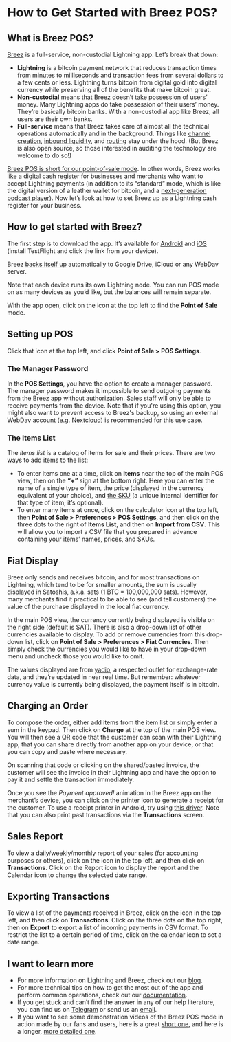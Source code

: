 # How to Get Started with Breez POS?

## What is Breez POS?
[Breez](https://breez.technology/technology.html) is a full-service, non-custodial Lightning app. Let’s break that down:
* **Lightning** is a bitcoin payment network that reduces transaction times from minutes to milliseconds and transaction fees from several dollars to a few cents or less. Lightning turns bitcoin from digital gold into digital currency while preserving all of the benefits that make bitcoin great. 
* **Non-custodial** means that Breez doesn’t take possession of users’ money. Many Lightning apps do take possession of their users’ money. They’re basically bitcoin banks. With a non-custodial app like Breez, all users are their own banks.
* **Full-service** means that Breez takes care of almost all the technical operations automatically and in the background. Things like [channel creation](https://medium.com/breez-technology/the-breez-release-candidate-getting-lightning-ready-for-the-global-takeover-b5d1f9756229), [inbound liquidity](https://medium.com/breez-technology/lightning-economics-how-i-learned-to-stop-worrying-and-love-inbound-liquidity-511d05aa8b8b), and [routing](https://medium.com/breez-technology/lightning-network-routing-privacy-and-efficiency-in-a-positive-sum-game-b8e443f50247) stay under the hood. (But Breez is also open source, so those interested in auditing the technology are welcome to do so!)

[Breez POS is short for our point-of-sale mode](https://medium.com/breez-technology/breezs-point-of-sale-mode-a-new-tool-for-the-day-after-tomorrow-fb8c0ba660a5). In other words, Breez works like a digital cash register for businesses and merchants who want to accept Lightning payments (in addition to its “standard” mode, which is like the digital version of a leather wallet for bitcoin, and a [next-generation podcast player](https://medium.com/breez-technology/podcasts-on-breez-streaming-sats-for-streaming-ideas-d9361ae8a627)). 
Now let’s look at how to set Breez up as a Lightning cash register for your business.
## How to get started with Breez?
The first step is to download the app. It’s available for [Android](https://play.google.com/apps/testing/com.breez.client) and [iOS](https://testflight.apple.com/join/wPju2Du7) (install TestFlight and click the link from your device). 

Breez [backs itself up](Backup-FAQ.md) automatically to Google Drive, iCloud or any WebDav server.

Note that each device runs its own Lightning node. You can run POS mode on as many devices as you’d like, but the balances will remain separate.

With the app open, click on the icon at the top left to find the **Point of Sale** mode.

## Setting up POS
Click that icon at the top left, and click **Point of Sale > POS Settings**.
### The Manager Password
In the **POS Settings**, you have the option to create a manager password. The manager password makes it impossible to send outgoing payments from the Breez app without authorization. Sales staff will only be able to receive payments from the device. Note that if you're using this option, you might also want to prevent access to Breez's backup, so using an external WebDav account (e.g. [Nextcloud](https://nextcloud.com/signup)) is recommended for this use case.
### The Items List
The _items list_ is a catalog of items for sale and their prices. There are two ways to add items to the list:
* To enter items one at a time, click on **Items** near the top of the main POS view, then on the **“+”** sign at the bottom right. Here you can enter the name of a single type of item, the price (displayed in the currency equivalent of your choice), and [the SKU](https://squareup.com/us/en/townsquare/stock-keeping-unit) (a unique internal identifier for that type of item; it’s optional).
* To enter many items at once, click on the calculator icon at the top left, then **Point of Sale > Preferences > POS Settings**, and then click on the three dots to the right of **Items List**, and then on **Import from CSV**. This will allow you to import a CSV file that you prepared in advance containing your items’ names, prices, and SKUs.
## Fiat Display	
Breez only sends and receives bitcoin, and for most transactions on Lightning, which tend to be for smaller amounts, the sum is usually displayed in Satoshis, a.k.a. sats (1 BTC = 100,000,000 sats). However, many merchants find it practical to be able to see (and tell customers) the value of the purchase displayed in the local fiat currency.

In the main POS view, the currency currently being displayed is visible on the right side (default is SAT). There is also a drop-down list of other currencies available to display. To add or remove currencies from this drop-down list, click on **Point of Sale > Preferences > Fiat Currencies**. Then simply check the currencies you would like to have in your drop-down menu and uncheck those you would like to omit.

The values displayed are from [yadio](https://yadio.io/), a respected outlet for exchange-rate data, and they’re updated in near real time. But remember: whatever currency value is currently being displayed, the payment itself is in bitcoin.
## Charging an Order
To compose the order, either add items from the item list or simply enter a sum in the keypad. Then click on **Charge** at the top of the main POS view. You will then see a QR code that the customer can scan with their Lightning app, that you can share directly from another app on your device, or that you can copy and paste where necessary.

On scanning that code or clicking on the shared/pasted invoice, the customer will see the invoice in their Lightning app and have the option to pay it and settle the transaction immediately.

Once you see the _Payment approved!_ animation in the Breez app on the merchant’s device, you can click on the printer icon to generate a receipt for the customer. To use a receipt printer in Android, try using [this driver](https://play.google.com/store/apps/details?id=me.shadura.escposprint&hl=en&gl=US). Note that you can also print past transactions via the **Transactions** screen.

## Sales Report
To view a daily/weekly/monthly report of your sales (for accounting purposes or others), click on the icon in the top left, and then click on **Transactions**. Click on the Report icon to display the report and the Calendar icon to change the selected date range. 

## Exporting Transactions
To view a list of the payments received in Breez, click on the icon in the top left, and then click on **Transactions**. Click on the three dots on the top right, then on **Export** to export a list of incoming payments in CSV format. To restrict the list to a certain period of time, click on the calendar icon to set a date range.
## I want to learn more
* For more information on Lightning and Breez, check out our [blog](https://medium.com/breez-technology). 
* For more technical tips on how to get the most out of the app and perform common operations, check out our [documentation](Introducing-Breez.md).
* If you get stuck and can’t find the answer in any of our help literature, you can find us on [Telegram](https://t.me/breez_lightning) or send us an [email](mailto:contact@breez.technology).
* If you want to see some demonstration videos of the Breez POS mode in action made by our fans and users, here is a great [short one](https://www.youtube.com/watch?v=0knlEAnFTs0), and here is a longer, [more detailed one](https://www.youtube.com/watch?v=TjdS3fTOZ04).
